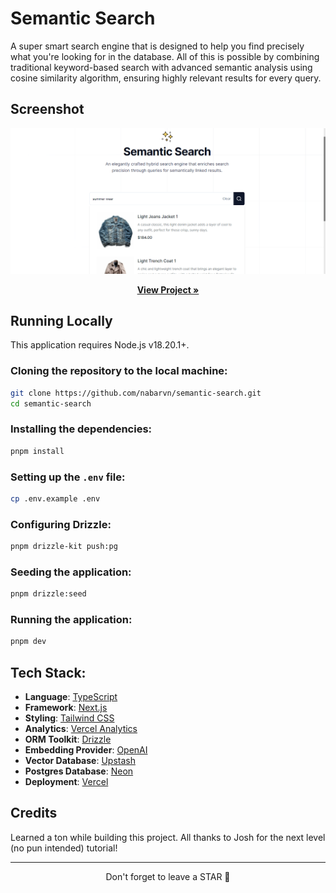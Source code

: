 # Semantic Search

A super smart search engine that is designed to help you find precisely what you're looking for in the database. All of this is possible by combining traditional keyword-based search with advanced semantic analysis using cosine similarity algorithm, ensuring highly relevant results for every query.

## Screenshot

<img src="./screenshot.png">

<p align="center">
  <a href="https://semantic-search.nabarun.app"><strong>View Project »</strong></a>
</p>

## Running Locally

This application requires Node.js v18.20.1+.

### Cloning the repository to the local machine:

```bash
git clone https://github.com/nabarvn/semantic-search.git
cd semantic-search
```

### Installing the dependencies:

```bash
pnpm install
```

### Setting up the `.env` file:

```bash
cp .env.example .env
```

### Configuring Drizzle:

```bash
pnpm drizzle-kit push:pg
```

### Seeding the application:

```bash
pnpm drizzle:seed
```

### Running the application:

```bash
pnpm dev
```

## Tech Stack:

- **Language**: [TypeScript](https://www.typescriptlang.org)
- **Framework**: [Next.js](https://nextjs.org)
- **Styling**: [Tailwind CSS](https://tailwindcss.com)
- **Analytics**: [Vercel Analytics](https://vercel.com/analytics)
- **ORM Toolkit**: [Drizzle](https://orm.drizzle.team/docs/overview)
- **Embedding Provider**: [OpenAI](https://platform.openai.com/docs/overview)
- **Vector Database**: [Upstash](https://upstash.com/docs/vector/overall/getstarted)
- **Postgres Database**: [Neon](https://neon.tech/docs/introduction/about)
- **Deployment**: [Vercel](https://vercel.com)

## Credits

Learned a ton while building this project. All thanks to Josh for the next level (no pun intended) tutorial!

<hr />

<div align="center">Don't forget to leave a STAR 🌟</div>
